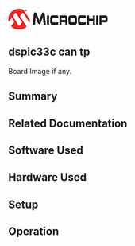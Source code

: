![image](images/microchip.jpg) 

## dspic33c can tp

Board Image if any.

## Summary


## Related Documentation


## Software Used 


## Hardware Used


## Setup


## Operation



